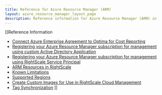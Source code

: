 ```yaml
---
title: Reference for Azure Resource Manager (ARM)
layout: azure_resource_manager_layout_page
description: Reference information for Azure Resource Manager (ARM) in RightScale
---
```


[[Reference Information
* [Connect Azure Enterprise Agreement to Optima for Cost Reporting](/clouds/azure/azure_connect_azure_enterprise_agreement_to_RightScale_for_cost_reporting.html)
* [Registering your Azure Resource Manager subscription for management using custom Active Directory Application](/clouds/azure_resource_manager/getting_started/register_using_ad_application.html)
* [Registering your Azure Resource Manager subscription for management using RightScale Service Principal](/clouds/azure_resource_manager/getting_started/register.html)
* [ARM Resources in RightScale](resources.html)
* [Known Limitations](limitations.html)
* [Supported Regions](regions.html)
* [Create Custom Images for Use in RightScale Cloud Management](custom_images.html)
* [Tag Synchronization](tagging.html)
]]
